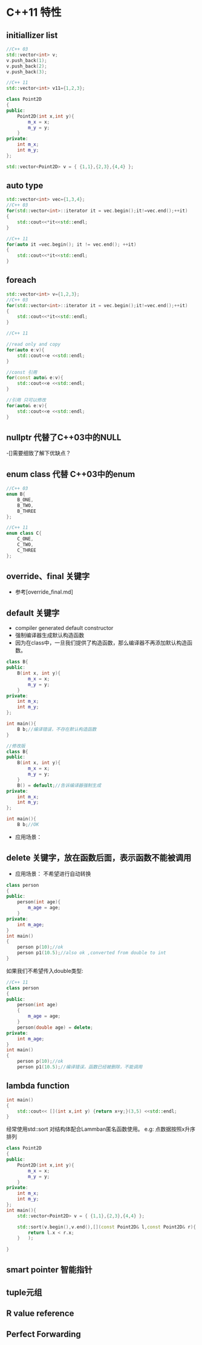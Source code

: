 # C++11 特性
## initiallizer list
```C++
//C++ 03
std::vector<int> v;
v.push_back(1);
v.push_back(2);
v.push_back(3);

//C++ 11
std::vector<int> v11={1,2,3};
```

```C++
class Point2D
{
public:
    Point2D(int x,int y){
        m_x = x;
        m_y = y;
    }
private:
    int m_x;
    int m_y;
};

std::vector<Point2D> v = { {1,1},{2,3},{4,4} };
```
## auto type
```C++
std::vector<int> vec={1,3,4};
//C++ 03
for(std::vector<int>::iterator it = vec.begin();it!=vec.end();++it)
{
    std::cout<<*it<<std::endl;
}

//C++ 11
for(auto it =vec.begin(); it != vec.end(); ++it)
{
    std::cout<<*it<<std::endl;
}


```
## foreach
```C++
std::vector<int> v={1,2,3};
//C++ 03
for(std::vector<int>::iterator it = vec.begin();it!=vec.end();++it)
{
    std::cout<<*it<<std::endl;
}

//C++ 11

//read only and copy
for(auto e:v){
    std::cout<<e <<std::endl;
}

//const 引用
for(const auto& e:v){
    std::cout<<e <<std::endl;
}

//引用 只可以修改
for(auto& e:v){
    std::cout<<e <<std::endl;
}
```
## nullptr 代替了C++03中的NULL
-[]需要细致了解下优缺点？

## enum class 代替 C++03中的enum
```C++
//C++ 03
enum B{
    B_ONE,
    B_TWO,
    B_THREE
};

//C++ 11
enum class C{
    C_ONE,
    C_TWO,
    C_THREE
};

```
## override、final 关键字
- 参考[override_final.md]

## default 关键字
- compiler generated default constructor
- 强制编译器生成默认构造函数
- 因为在class中，一旦我们提供了构造函数，那么编译器不再添加默认构造函数。
```C++
class B{
public:
    B(int x, int y){
        m_x = x;
        m_y = y;
    }
private:
    int m_x;
    int m_y;
};

int main(){
    B b;//编译错误，不存在默认构造函数
}
```

```C++
//修改版
class B{
public:
    B(int x, int y){
        m_x = x;
        m_y = y;
    }
    B() = default;//告诉编译器强制生成
private:
    int m_x;
    int m_y;
};

int main(){
    B b;//OK
```

- 应用场景：
## delete 关键字，放在函数后面，表示函数不能被调用
- 应用场景：
不希望进行自动转换
```C++
class person
{
public:
    person(int age){
        m_age = age;
    }
private:
    int m_age;
}
int main()
{
    person p(10);//ok
    person p1(10.5);//also ok ,converted from double to int
}
```

如果我们不希望传入double类型:
```C++
//C++ 11
class person
{
public:
    person(int age)
    {
        m_age = age;
    }
    person(double age) = delete;
private:
    int m_age;
}
int main()
{
    person p(10);//ok
    person p1(10.5);//编译错误，函数已经被删除，不能调用
```
## lambda function 
```C++
int main()
{
    std::cout<< [](int x,int y) {return x+y;}(3,5) <<std::endl;
}
```

经常使用std::sort 对结构体配合Lammban匿名函数使用。
e.g: 点数据按照x升序排列
```C++
class Point2D
{
public:
    Point2D(int x,int y){
        m_x = x;
        m_y = y;
    }
private:
    int m_x;
    int m_y;
};
int main(){
    std::vector<Point2D> v = { {1,1},{2,3},{4,4} };

    std::sort(v.begin(),v.end(),[](const Point2D& l,const Point2D& r){
        return l.x < r.x;
    }   );
    
}
```
## smart pointer 智能指针

## tuple元组

## R value reference

## Perfect Forwarding
